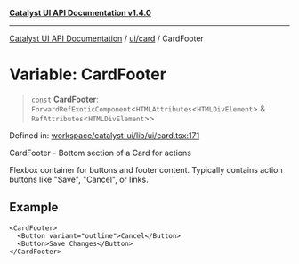 [**Catalyst UI API Documentation v1.4.0**](../../../README.md)

---

[Catalyst UI API Documentation](../../../README.md) / [ui/card](../README.md) / CardFooter

# Variable: CardFooter

> `const` **CardFooter**: `ForwardRefExoticComponent`\<`HTMLAttributes`\<`HTMLDivElement`\> & `RefAttributes`\<`HTMLDivElement`\>\>

Defined in: [workspace/catalyst-ui/lib/ui/card.tsx:171](https://github.com/TheBranchDriftCatalyst/catalyst-ui/blob/main/lib/ui/card.tsx#L171)

CardFooter - Bottom section of a Card for actions

Flexbox container for buttons and footer content. Typically contains
action buttons like "Save", "Cancel", or links.

## Example

```tsx
<CardFooter>
  <Button variant="outline">Cancel</Button>
  <Button>Save Changes</Button>
</CardFooter>
```
